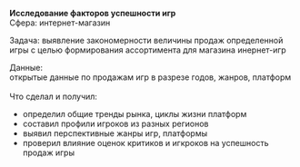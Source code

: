 **Исследование факторов успешности игр**<br>
Сфера: интернет-магазин<br>

Задача: выявление закономерности величины продаж определенной игры с целью формирования ассортимента для магазина инернет-игр<br>

Данные:<br> открытые данные по продажам игр в разрезе годов, жанров, платформ <br><br>
Что сделал и получил:<br>
- определил общие тренды рынка, циклы жизни платформ
- составил профили игроков из разных регионов
- выявил перспективные жанры игр, платформы
- проверил влияние оценок критиков и игкроков на успешность продаж игры
